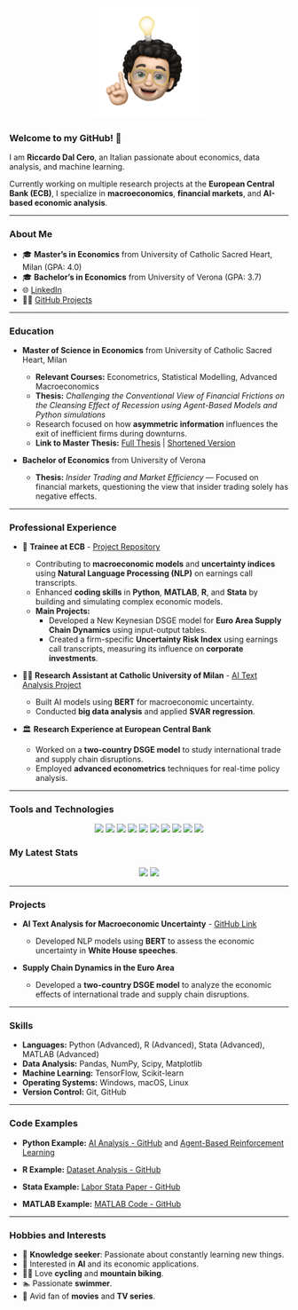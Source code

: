 <p align="center">
    <img width="200" src="https://github.com/RickyJ99/RickyJ99/blob/main/sticker.png">
</p>

### Welcome to my GitHub! 👋

I am **Riccardo Dal Cero**, an Italian passionate about economics, data analysis, and machine learning. 

Currently working on multiple research projects at the **European Central Bank (ECB)**, I specialize in **macroeconomics**, **financial markets**, and **AI-based economic analysis**.

---

### About Me

- 🎓 **Master’s in Economics** from University of Catholic Sacred Heart, Milan (GPA: 4.0)
- 🎓 **Bachelor’s in Economics** from University of Verona (GPA: 3.7)
- 🌐 [LinkedIn](https://www.linkedin.com/in/riccardo-dal-cero/)
- 👨‍💻 [GitHub Projects](https://github.com/RickyJ99)

---

### Education

- **Master of Science in Economics** from University of Catholic Sacred Heart, Milan
  - **Relevant Courses:** Econometrics, Statistical Modelling, Advanced Macroeconomics
  - **Thesis:** *Challenging the Conventional View of Financial Frictions on the Cleansing Effect of Recession using Agent-Based Models and Python simulations* 
  - Research focused on how **asymmetric information** influences the exit of inefficient firms during downturns.
  - **Link to Master Thesis:** [Full Thesis](https://github.com/RickyJ99/master-thesis-cleansing-effect) | [Shortened Version](https://github.com/RickyJ99/master-thesis-short)

- **Bachelor of Economics** from University of Verona
  - **Thesis:** *Insider Trading and Market Efficiency* — Focused on financial markets, questioning the view that insider trading solely has negative effects.

---

### Professional Experience

- 🔬 **Trainee at ECB** - [Project Repository](https://github.com/RickyJ99)
  - Contributing to **macroeconomic models** and **uncertainty indices** using **Natural Language Processing (NLP)** on earnings call transcripts. 
  - Enhanced **coding skills** in **Python**, **MATLAB**, **R**, and **Stata** by building and simulating complex economic models.
  - **Main Projects:**
    - Developed a New Keynesian DSGE model for **Euro Area Supply Chain Dynamics** using input-output tables.
    - Created a firm-specific **Uncertainty Risk Index** using earnings call transcripts, measuring its influence on **corporate investments**.

- 👨‍💼 **Research Assistant at Catholic University of Milan** - [AI Text Analysis Project](https://github.com/RickyJ99/RA-project)
  - Built AI models using **BERT** for macroeconomic uncertainty.
  - Conducted **big data analysis** and applied **SVAR regression**.

- 🏛️ **Research Experience at European Central Bank** 
  - Worked on a **two-country DSGE model** to study international trade and supply chain disruptions. 
  - Employed **advanced econometrics** techniques for real-time policy analysis.

---

### Tools and Technologies
<p align="center">
    <img src="https://img.shields.io/badge/python-3670A0?style=for-the-badge&logo=python&logoColor=ffdd54">
    <img src="https://img.shields.io/badge/R-%23276DC3.svg?style=for-the-badge&logo=R&logoColor=white">
    <img src="https://img.shields.io/badge/Stata-%230066CC?style=for-the-badge&logo=stata&logoColor=white">
    <img src="https://img.shields.io/badge/Matlab-0076A8?style=for-the-badge&logo=Matlab&logoColor=white">
    <img src="https://img.shields.io/badge/LaTeX-%23008080.svg?style=for-the-badge&logo=latex&logoColor=white">
    <img src="https://img.shields.io/badge/Markdown-%23000000.svg?style=for-the-badge&logo=markdown&logoColor=white">
    <img src="https://img.shields.io/badge/jupyter-%23FA0F00.svg?style=for-the-badge&logo=jupyter&logoColor=white">
    <img src="https://img.shields.io/badge/numpy-%23013243.svg?style=for-the-badge&logo=numpy&logoColor=white">
    <img src="https://img.shields.io/badge/pandas-%23150458.svg?style=for-the-badge&logo=pandas&logoColor=white">
    <img src="https://img.shields.io/badge/TensorFlow-%23FF6F00.svg?style=for-the-badge&logo=TensorFlow&logoColor=white">
</p>

### My Latest Stats
<p align="center">
    <img src="https://github-readme-stats.vercel.app/api/top-langs/?username=RickyJ99&layout=compact" height="150">
    <img src="https://github-readme-stats.vercel.app/api?username=RickyJ99" height="150">
</p>

---

### Projects

- **AI Text Analysis for Macroeconomic Uncertainty** - [GitHub Link](https://github.com/RickyJ99/RA-project)
  - Developed NLP models using **BERT** to assess the economic uncertainty in **White House speeches**.
  
- **Supply Chain Dynamics in the Euro Area** 
  - Developed a **two-country DSGE model** to analyze the economic effects of international trade and supply chain disruptions.

---

### Skills

- **Languages:** Python (Advanced), R (Advanced), Stata (Advanced), MATLAB (Advanced)
- **Data Analysis:** Pandas, NumPy, Scipy, Matplotlib
- **Machine Learning:** TensorFlow, Scikit-learn
- **Operating Systems:** Windows, macOS, Linux
- **Version Control:** Git, GitHub

---

### Code Examples

- **Python Example:** [AI Analysis - GitHub](https://github.com/RickyJ99/RA-project/blob/main/Code_From%20Download%20to%20Dataset/4_AI_analysis.ipynb) and [Agent-Based Reinforcement Learning](https://github.com/RickyJ99/master-thesis-cleansing-effect/blob/main/not_included/agent_reinforcment%20learning.ipynb)
  
- **R Example:** [Dataset Analysis - GitHub](https://github.com/RickyJ99/RA-project/blob/main/Exploring_dataset/analyzedataset.r)
  
- **Stata Example:** [Labor Stata Paper - GitHub](https://github.com/RickyJ99/Labour-Stata-Final-Paper/blob/main/main.do)

- **MATLAB Example:** [MATLAB Code - GitHub](https://github.com/RickyJ99/MATLAB-example)

---

### Hobbies and Interests
- 🧠 **Knowledge seeker**: Passionate about constantly learning new things.
- 🤖 Interested in **AI** and its economic applications.
- 🚵‍♂️ Love **cycling** and **mountain biking**.
- 🏊 Passionate **swimmer**.
- 🎥 Avid fan of **movies** and **TV series**.
